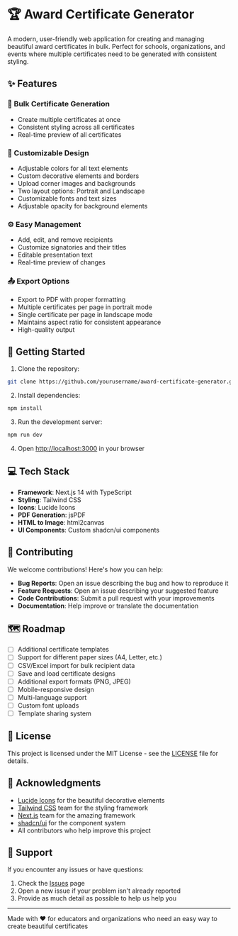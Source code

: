 # 🏆 Award Certificate Generator

A modern, user-friendly web application for creating and managing beautiful award certificates in bulk. Perfect for schools, organizations, and events where multiple certificates need to be generated with consistent styling.

## ✨ Features

### 📑 Bulk Certificate Generation
- Create multiple certificates at once
- Consistent styling across all certificates
- Real-time preview of all certificates

### 🎨 Customizable Design
- Adjustable colors for all text elements
- Custom decorative elements and borders
- Upload corner images and backgrounds
- Two layout options: Portrait and Landscape
- Customizable fonts and text sizes
- Adjustable opacity for background elements

### ⚙️ Easy Management
- Add, edit, and remove recipients
- Customize signatories and their titles
- Editable presentation text
- Real-time preview of changes

### 📤 Export Options
- Export to PDF with proper formatting
- Multiple certificates per page in portrait mode
- Single certificate per page in landscape mode
- Maintains aspect ratio for consistent appearance
- High-quality output

## 🚀 Getting Started

1. Clone the repository:
```bash
git clone https://github.com/yourusername/award-certificate-generator.git
```

2. Install dependencies:
```bash
npm install
```

3. Run the development server:
```bash
npm run dev
```

4. Open [http://localhost:3000](http://localhost:3000) in your browser

## 💻 Tech Stack

- **Framework**: Next.js 14 with TypeScript
- **Styling**: Tailwind CSS
- **Icons**: Lucide Icons
- **PDF Generation**: jsPDF
- **HTML to Image**: html2canvas
- **UI Components**: Custom shadcn/ui components

## 🤝 Contributing

We welcome contributions! Here's how you can help:

- **Bug Reports**: Open an issue describing the bug and how to reproduce it
- **Feature Requests**: Open an issue describing your suggested feature
- **Code Contributions**: Submit a pull request with your improvements
- **Documentation**: Help improve or translate the documentation

## 🗺️ Roadmap

- [ ] Additional certificate templates
- [ ] Support for different paper sizes (A4, Letter, etc.)
- [ ] CSV/Excel import for bulk recipient data
- [ ] Save and load certificate designs
- [ ] Additional export formats (PNG, JPEG)
- [ ] Mobile-responsive design
- [ ] Multi-language support
- [ ] Custom font uploads
- [ ] Template sharing system

## 📄 License

This project is licensed under the MIT License - see the [LICENSE](LICENSE) file for details.

## 🙏 Acknowledgments

- [Lucide Icons](https://lucide.dev) for the beautiful decorative elements
- [Tailwind CSS](https://tailwindcss.com) team for the styling framework
- [Next.js](https://nextjs.org) team for the amazing framework
- [shadcn/ui](https://ui.shadcn.com) for the component system
- All contributors who help improve this project

## 📮 Support

If you encounter any issues or have questions:

1. Check the [Issues](https://github.com/yourusername/award-certificate-generator/issues) page
2. Open a new issue if your problem isn't already reported
3. Provide as much detail as possible to help us help you

---

Made with ❤️ for educators and organizations who need an easy way to create beautiful certificates